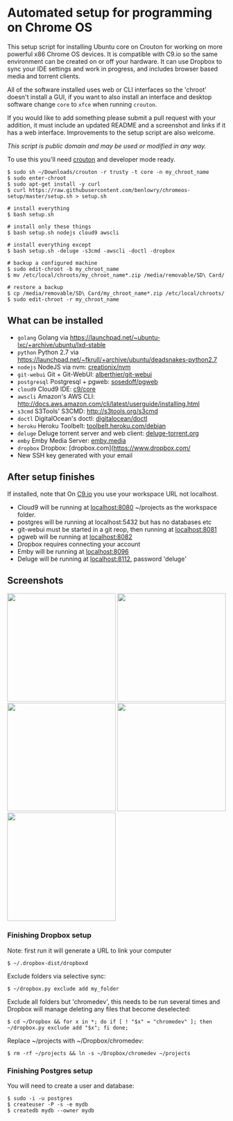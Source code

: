 # Automated setup for programming on Chrome OS

This setup script for installing Ubuntu core on Crouton for working on more powerful x86 Chrome OS 
devices.  It is compatible with C9.io so the same environment can be created on or off your 
hardware.  It can use Dropbox to sync your IDE settings and work in progress, and includes browser
based media and torrent clients.

All of the software installed uses web or CLI interfaces so the 'chroot' doesn't install a GUI, if you
want to also install an interface and desktop software change `core` to `xfce` when running `crouton`.

If you would like to add something please submit a pull request with your addition, it must include
an updated README and a screenshot and links if it has a web interface.  Improvements to the setup
script are also welcome.

*This script is public domain and may be used or modified in any way.*

To use this you'll need [crouton](https://github.com/dnschneid/crouton) and developer mode ready.

    $ sudo sh ~/Downloads/crouton -r trusty -t core -n my_chroot_name
    $ sudo enter-chroot
    $ sudo apt-get install -y curl
    $ curl https://raw.githubusercontent.com/benlowry/chromeos-setup/master/setup.sh > setup.sh 
    
    # install everything
    $ bash setup.sh
    
    # install only these things
    $ bash setup.sh nodejs cloud9 awscli
    
    # install everything except
    $ bash setup.sh -deluge -s3cmd -awscli -doctl -dropbox
    
    # backup a configured machine
    $ sudo edit-chroot -b my_chroot_name
    $ mv /etc/local/chroots/my_chroot_name*.zip /media/removable/SD\ Card/
    
    # restore a backup
    $ cp /media/removable/SD\ Card/my_chroot_name*.zip /etc/local/chroots/
    $ sudo edit-chroot -r my_chroot_name

## What can be installed
- `golang` Golang via https://launchpad.net/~ubuntu-lxc/+archive/ubuntu/lxd-stable
- `python` Python 2.7 via https://launchpad.net/~fkrull/+archive/ubuntu/deadsnakes-python2.7
- `nodejs` NodeJS via nvm: [creationix/nvm](https://github.com/creationix/nvm)
- `git-webui` Git + Git-WebUI: [alberthier/git-webui](https://github.com/alberthier/git-webgui)
- `postgresql` Postgresql + pgweb: [sosedoff/pgweb](https://github.com/sosedoff/pgweb)
- `cloud9` Cloud9 IDE: [c9/core](https://github.com/c9/core)
- `awscli` Amazon's  AWS CLI: http://docs.aws.amazon.com/cli/latest/userguide/installing.html
- `s3cmd` S3Tools' S3CMD: http://s3tools.org/s3cmd
- `doctl` DigitalOcean's doctl: [digitalocean/doctl](https://github.com/digitaloceal/doctl)
- `heroku` Heroku Toolbelt: [toolbelt.heroku.com/debian](https://toolbelt.heroku.com/debian)
- `deluge` Deluge torrent server and web client: [deluge-torrent.org](http://deluge-torrent.org/)
- `emby` Emby Media Server: [emby.media](http://emby.media)
- `dropbox` Dropbox: [dropbox.com](https://www.dropbox.com/
- New SSH key generated with your email

## After setup finishes
If installed, note that On [C9.io](https://c9.io) you use your workspace URL not localhost.
- Cloud9 will be running at [localhost:8080](http://localhost:8080) ~/projects as the workspace folder.  
- postgres will be running at localhost:5432 but has no databases etc
- git-webui must be started in a git reop, then running at [localhost:8081](http://localhost:8081)
- pgweb will be running at [localhost:8082](http://localhost:8082)
- Dropbox requires connecting your account
- Emby will be running at [localhost:8096](http://localhost:8096)
- Deluge will be running at [localhost:8112](http://localhost:8112), password 'deluge'

## Screenshots
<a href='https://raw.github.com/benlowry/chromeos-setup/master/cloud9.png' title='Cloud9 - an open source IDE'><img src="https://raw.github.com/benlowry/chromeos-setup/master/cloud9.png" width="250"/></a>
<a href='https://raw.github.com/benlowry/chromeos-setup/master/pgweb.png' title='PGWeb - an open source web interface for PostgreSQL databases'><img src="https://raw.github.com/benlowry/chromeos-setup/master/pgweb.png" width="250"/></a>
<a href='https://raw.github.com/benlowry/chromeos-setup/master/gitwebui.png' title='Git WebUI - an open source web interface for git repistories.'><img src="https://raw.github.com/benlowry/chromeos-setup/master/gitwebui.png" width="250"/></a>
<a href='https://raw.github.com/benlowry/chromeos-setup/master/deluge.png' title='Deluge - an open source web server and interface for torrents'><img src="https://raw.github.com/benlowry/chromeos-setup/master/deluge.png" width="250"/></a>
<a href='https://raw.github.com/benlowry/chromeos-setup/master/emby.png' title='Emby - 
an open source media server and interface for audio/video'><img src="https://raw.github.com/benlowry/chromeos-setup/master/emby.png" width="250"/></a>
    
### Finishing Dropbox setup
Note: first run it will generate a URL to link your computer
  
    $ ~/.dropbox-dist/dropboxd
    
Exclude folders via selective sync:

    $ ~/dropbox.py exclude add my_folder
    
Exclude all folders but 'chromedev', this needs to be run
several times and Dropbox will manage deleting any files
that become deselected:
    
    $ cd ~/Dropbox && for x in *; do if [ ! "$x" = "chromedev" ]; then ~/dropbox.py exclude add "$x"; fi done;
    
Replace ~/projects with ~/Dropbox/chromedev:

    $ rm -rf ~/projects && ln -s ~/Dropbox/chromedev ~/projects

### Finishing Postgres setup
You will need to create a user and database:

    $ sudo -i -u postgres
    $ createuser -P -s -e mydb
    $ createdb mydb --owner mydb
